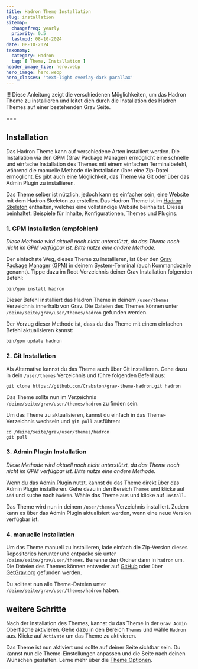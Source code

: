 ```yaml
---
title: Hadron Theme Installation
slug: installation
sitemap:
  changefreq: yearly
  priority: 0.5
  lastmod: 08-10-2024
date: 08-10-2024
taxonomy:
  category: Hadron
  tag: [ Theme, Installation ]
header_image_file: hero.webp
hero_image: hero.webp
hero_classes: 'text-light overlay-dark parallax'
---
```


!!! Diese Anleitung zeigt die verschiedenen Möglichkeiten, um das Hadron Theme zu installieren und leitet dich durch die Installation des Hadron Themes auf einer bestehenden Grav Seite.

===

## Installation
Das Hadron Theme kann auf verschiedene Arten installiert werden. Die Installation via den GPM (Grav Package Manager) ermöglicht eine schnelle und einfache Installation des Themes mit einem einfachen Terminalbefehl, während die manuelle Methode die Installation über eine Zip-Datei ermöglicht. Es gibt auch eine Möglichkeit, das Theme via Git oder über das Admin Plugin zu installieren.

Das Theme selber ist nützlich, jedoch kann es einfacher sein, eine Website mit dem Hadron Skeleton zu erstellen. Das Hadron Theme ist im [Hadron Skeleton](https://github.com/Crabston/grav-skeleton-hadron) enthalten, welches eine vollständige Website beinhaltet. Dieses beinhaltet: Beispiele für Inhalte, Konfigurationen, Themes und Plugins.

### 1. GPM Installation (empfohlen)
_Diese Methode wird aktuell noch nicht unterstützt, da das Theme noch nicht im GPM verfügbar ist. Bitte nutze eine andere Methode._

Der einfachste Weg, dieses Theme zu installieren, ist über den [Grav Package Manager (GPM)](http://learn.getgrav.org/advanced/grav-gpm) in deinem System-Terminal (auch Kommandozeile genannt). Tippe dazu im Root-Verzeichnis deiner Grav Installation folgenden Befehl:

```shell
bin/gpm install hadron
```

Dieser Befehl installiert das Hadron Theme in deinem `/user/themes` Verzeichnis innerhalb von Grav. Die Dateien des Themes können unter `/deine/seite/grav/user/themes/hadron` gefunden werden.

Der Vorzug dieser Methode ist, dass du das Theme mit einem einfachen Befehl aktualisieren kannst:

```shell
bin/gpm update hadron
```

### 2. Git Installation
Als Alternative kannst du das Theme auch über Git installieren. Gehe dazu in dein `/user/themes` Verzeichnis und führe folgenden Befehl aus:

```shell
git clone https://github.com/Crabston/grav-theme-hadron.git hadron
```

Das Theme sollte nun im Verzeichnis `/deine/seite/grav/user/themes/hadron` zu finden sein.

Um das Theme zu aktualisieren, kannst du einfach in das Theme-Verzeichnis wechseln und `git pull` ausführen:

```shell
cd /deine/seite/grav/user/themes/hadron
git pull
```

### 3. Admin Plugin Installation
_Diese Methode wird aktuell noch nicht unterstützt, da das Theme noch nicht im GPM verfügbar ist. Bitte nutze eine andere Methode._

Wenn du das [Admin Plugin](https://github.com/getgrav/grav-plugin-admin) nutzt, kannst du das Theme direkt über das Admin Plugin installieren. Gehe dazu in den Bereich `Themes` und klicke auf `Add` und suche nach `hadron`. Wähle das Theme aus und klicke auf `Install`.

Das Theme wird nun in deinem `/user/themes` Verzeichnis installiert. Zudem kann es über das Admin Plugin aktualisiert werden, wenn eine neue Version verfügbar ist.

### 4. manuelle Installation
Um das Theme manuell zu installieren, lade einfach die Zip-Version dieses Repositories herunter und entpacke sie unter `/deine/seite/grav/user/themes`. Benenne den Ordner dann in `hadron` um. Die Dateien des Themes können entweder auf [GitHub](https://github.com/Crabston/grav-theme-hadron) oder über [GetGrav.org](http://getgrav.org/downloads/themes) gefunden werden.

Du solltest nun alle Theme-Dateien unter `/deine/seite/grav/user/themes/hadron` haben.

## weitere Schritte
Nach der Installation des Themes, kannst du das Theme in der `Grav Admin` Oberfläche aktivieren. Gehe dazu in den Bereich `Themes` und wähle `Hadron` aus. Klicke auf `Activate` um das Theme zu aktivieren.

Das Theme ist nun aktiviert und sollte auf deiner Seite sichtbar sein. Du kannst nun die Theme-Einstellungen anpassen und die Seite nach deinen Wünschen gestalten. Lerne mehr über die [Theme Optionen](/hadron/theme/optionen).
